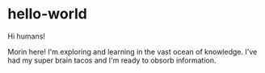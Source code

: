 # hello-world

Hi humans!

Morin here! I'm exploring and learning in the vast ocean of knowledge. 
I've had my super brain tacos and I'm ready to obsorb information.
